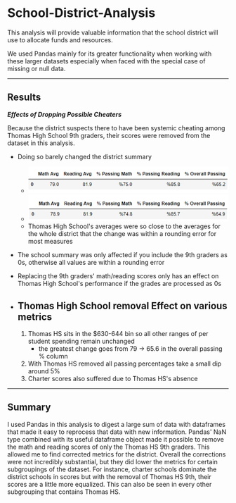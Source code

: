 # School-District-Analysis

This analysis will provide valuable information that the school district will use to allocate funds and resources.

We used Pandas mainly for its greater functionality when working with these larger datasets especially when faced with the special case of missing or null data.

---

## Results

___Effects of Dropping Possible Cheaters___

Because the district suspects there to have been systemic cheating among Thomas High School 9th graders, their scores were removed from the dataset in this analysis.
- Doing so barely changed the district summary
  - ![unchanged summary](Resources/unchanged_summary.png)
  - ![dropped summary](Resources/dropped_summary.png)
  - Thomas High School's averages were so close to the averages for the whole district that the change was within a rounding error for most measures
- The school summary was only affected if you include the 9th graders as 0s, otherwise all values are within a rounding error
- Replacing the 9th graders' math/reading scores only has an effect on Thomas High School's performance if the grades are processed as 0s

- Thomas High School removal Effect on various metrics
  -
  1. Thomas HS sits in the $630-644 bin so all other ranges of per student spending remain unchanged
     * the greatest change goes from 79 -> 65.6 in the overall passing % column
  2. With Thomas HS removed all passing percentages take a small dip around 5%
  3.  Charter scores also suffered due to Thomas HS's absence
---
## Summary

I used Pandas in this analysis to digest a large sum of data with dataframes that made it easy to reprocess that data with new information. Pandas' NaN type combined with its useful dataframe object made it possible to remove the math and reading scores of only the Thomas HS 9th graders. This allowed me to find corrected metrics for the district. Overall the corrections were not incredibly substantial, but they did lower the metrics for certain subgroupings of the dataset. For instance, charter schools dominate the district schools in scores but with the removal of Thomas HS 9th, their scores are a little more equalized. This can also be seen in every other subgrouping that contains Thomas HS. 





